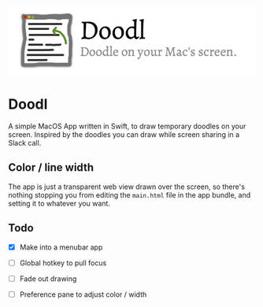 ![doodl](header.png)

# Doodl
A simple MacOS App written in Swift, to draw temporary doodles on your screen.  Inspired by the doodles you can draw while screen sharing in a Slack call.

## Color / line width
The app is just a transparent web view drawn over the screen, so there's nothing stopping you from editing the `main.html` file in the app bundle, and setting it to whatever you want.

## Todo
- [x] Make into a menubar app
- [ ] Global hotkey to pull focus
- [ ] Fade out drawing
- [ ] Preference pane to adjust color / width

